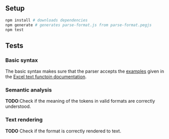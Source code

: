 ## Setup

``` bash
npm install # downloads dependencies
npm generate # generates parse-format.js from parse-format.pegjs
npm test
```

## Tests

### Basic syntax

The basic syntax makes sure that the parser accepts the [examples](http://download.microsoft.com/download/6/A/8/6A818B0B-06F4-4E41-80DE-D383A3B89865/TEXT%20function%20examples.xlsx) given in the [Excel text functoin documentation](https://support.microsoft.com/en-us/office/text-function-20d5ac4d-7b94-49fd-bb38-93d29371225c).

### Semantic analysis

**TODO**:Check if the meaning of the tokens in valid formats are correctly understood.

### Text rendering

**TODO** Check if the format is correctly rendered to text.